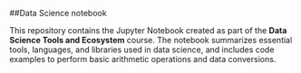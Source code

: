 ##Data Science notebook

This repository contains the Jupyter Notebook created as part of the **Data Science Tools and Ecosystem** course. The notebook summarizes essential tools, languages, and libraries used in data science, and includes code examples to perform basic arithmetic operations and data conversions.
